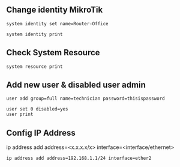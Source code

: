 ## Change identity MikroTik

    system identity set name=Router-Office

    system identity print

## Check System Resource

    system resource print

## Add new user & disabled user admin

    user add group=full name=technician password=thisispassword

    user set 0 disabled=yes
    user print

##

## Config IP Address

ip address add address=<x.x.x.x/x> interface=<interface/ethernet>

    ip address add address=192.168.1.1/24 interface=ether2
